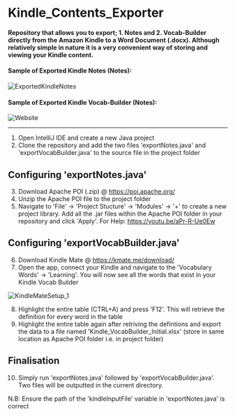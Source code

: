 # Kindle_Contents_Exporter

#### Repository that allows you to export; 1. Notes and 2. Vocab-Builder directly from the Amazon Kindle to a Word Document (.docx). Although relatively simple in nature it is a very convenient way of storing and viewing your Kindle content. 

#### Sample of Exported Kindle Notes (Notes): 

![ExportedKindleNotes](https://user-images.githubusercontent.com/36043248/112213886-7b41a180-8c16-11eb-816e-910bdc803f36.PNG)

#### Sample of Exported Kindle Vocab-Builder (Notes): 

![Website](https://user-images.githubusercontent.com/36043248/104812522-b381c980-57fa-11eb-886d-c49ff65a9087.PNG)

-------------------------------------------------------------------------------------------------------------------------------

1. Open IntelliJ IDE and create a new Java project 
2. Clone the repository and add the two files 'exportNotes.java' and 'exportVocabBuilder.java' to the source file in the project folder

## Configuring 'exportNotes.java'
3. Download Apache POI (.zip) @ https://poi.apache.org/ 
4. Unzip the Apache POI file to the project folder
5. Navigate to 'File' -> 'Project Stucture' -> 'Modules' -> '+' to create a new project library. Add all the .jar files within the Apache POI folder in your repository and click 'Apply'. For Help: https://youtu.be/aPr-R-Ue0Ew

## Configuring 'exportVocabBuilder.java'
6. Download Kindle Mate @ https://kmate.me/download/
7. Open the app, connect your Kindle and navigate to the 'Vocabulary Words' -> 'Learning'. You will now see all the words that exist in your Kindle Vocab Builder

![KindleMateSetup_1](https://user-images.githubusercontent.com/36043248/112213614-2d2c9e00-8c16-11eb-8e76-e4ca32eacb9e.PNG)

8. Highlight the entire table (CTRL+A) and press 'F12'. This will retrieve the definition for every word in the table
9. Highlight the entire table again after retriving the defintions and export the data to a file named 'Kindle_VocabBuilder_Initial.xlsx' (store in same location as Apache POI folder i.e. in project folder)

## Finalisation
10. Simply run 'exportNotes.java' followed by 'exportVocabBuilder.java'. Two files will be outputted in the current directory.

N.B: Ensure the path of the 'kindleInputFile' variable in 'exportNotes.java' is correct
